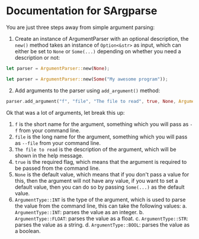 # Documentation for SArgparse

You are just three steps away from simple argument parsing:

1. Create an instance of ArgumentParser with an optional description, the `new()` method takes an instance of `Option<&str>` as input, which can either be set to `None` or `Some(...)` depending on whether you need a description or not:

```rust
let parser = ArgumentParser::new(None);
```

```rust
let parser = ArgumentParser::new(Some("My awesome program"));
```

2. Add arguments to the parser using `add_argument()` method:

```rust
parser.add_argument("f", "file", "The file to read", true, None, ArgumentType::INT);
```

Ok that was a lot of arguments, let break this up:

1. `f` is the short name for the argument, something which you will pass as `-f` from your command line.
2. `file` is the long name for the argument, something which you will pass as `--file` from your command line.
3. `The file to read` is the description of the argument, which will be shown in the help message.
4. `true` is the required flag, which means that the argument is required to be passed from the command line.
5. `None` is the default value, which means that if you don't pass a value for this, then the argument will not have any value, if you want to set a default value, then you can do so by passing `Some(...)` as the default value.
6. `ArgumentType::INT` is the type of the argument, which is used to parse the value from the command line, this can take the following values:
    a. `ArgumentType::INT`: parses the value as an integer.
    b. `ArgumentType::FLOAT`: parses the value as a float.
    c. `ArgumentType::STR`: parses the value as a string.
    d. `ArgumentType::BOOL`: parses the value as a boolean.